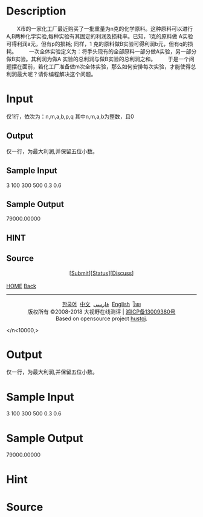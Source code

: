 
# Description

<div class="content">　　X市的一家化工厂最近购买了一批重量为n克的化学原料。这种原料可以进行A,B两种化学实验,每种实验有其固定的利润及损耗率。已知，1克的原料做 A实验可得利润a元，但有p的损耗; 同样，1 克的原料做B实验可得利润b元，但有q的损耗。
　　一次全体实验定义为：将手头现有的全部原料一部分做A实验，另一部分做B实验。其利润为做A 实验的总利润与做B实验的总利润之和。
　　于是一个问题摆在面前，若化工厂准备做m次全体实验，那么如何安排每次实验，才能使得总利润最大呢？请你编程解决这个问题。

</div>

# Input

<div class="content">仅1行，依次为：n,m,a,b,p,q
其中n,m,a,b为整数，且0<n<10000, 0<m<="30," 0<a,b<="1000，0&lt;p&lt;1," 0<q<1。="" <="" div=""><h2>Output</h2><div class="content">仅一行，为最大利润,并保留五位小数。

</div><h2>Sample Input</h2>
			<div class="content"><span class="sampledata">3 100 300 500 0.3 0.6<br/>
</span></div><h2>Sample Output</h2>
			<div class="content"><span class="sampledata">79000.00000<br/>
</span></div><h2>HINT</h2>
			<div class="content"><p></p></div><h2>Source</h2>
			<div class="content"><p><a href="problemset.php?search="></a></p></div><center>[<a href="submitpage.php?id=1389">Submit</a>][<a href="problemstatus.php?id=1389">Status</a>][<a href="bbs.php?id=1389">Discuss</a>]</center>﻿<br/>
<a href="./"><span class="red">HOME</span></a>
<a href="javascript:history.go(-1)"><span class="red">Back</span></a>

<hr/>
<center>
	<div class="footer">
			<a href="setlang.php?lang=ko">한국어</a> 
		<a href="setlang.php?lang=cn">中文</a> 
		<a href="setlang.php?lang=fa">فارسی</a> 
		<a href="setlang.php?lang=en">English</a> 
		<a href="setlang.php?lang=th">ไทย</a>
	<br/><div>版权所有 ©2008-2018 大视野在线测评 | <a href="http://www.miitbeian.gov.cn">湘ICP备13009380号</a></div>
		<div>Based on opensource project <a href="http://hustoj.googlecode.com">hustoj</a>.</div>
	</div>
</center>


</n<10000,></div>

# Output

<div class="content">仅一行，为最大利润,并保留五位小数。

</div>

# Sample Input

<div class="content"><span class="sampledata">3 100 300 500 0.3 0.6<br/>
</span></div>

# Sample Output

<div class="content"><span class="sampledata">79000.00000<br/>
</span></div>

# Hint

<div class="content"><p></p></div>

# Source

<div class="content"><p><a href="problemset.php?search="></a></p></div>

